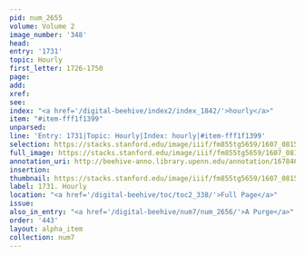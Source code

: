 ```yaml
---
pid: num_2655
volume: Volume 2
image_number: '348'
head:
entry: '1731'
topic: Hourly
first_letter: 1726-1750
page:
add:
xref:
see:
index: "<a href='/digital-beehive/index2/index_1842/'>hourly</a>"
item: "#item-fff1f1399"
unparsed:
line: 'Entry: 1731|Topic: Hourly|Index: hourly|#item-fff1f1399'
selection: https://stacks.stanford.edu/image/iiif/fm855tg5659/1607_0815/956,270,914,158/full/0/default.jpg
full_image: https://stacks.stanford.edu/image/iiif/fm855tg5659/1607_0815/full/full/0/default.jpg
annotation_uri: http://beehive-anno.library.upenn.edu/annotation/1678461943997
insertion:
thumbnail: https://stacks.stanford.edu/image/iiif/fm855tg5659/1607_0815/956,270,600,180/250,/0/default.jpg
label: 1731. Hourly
location: "<a href='/digital-beehive/toc/toc2_338/'>Full Page</a>"
issue:
also_in_entry: "<a href='/digital-beehive/num7/num_2656/'>A Purge</a>"
order: '443'
layout: alpha_item
collection: num7
---
```

